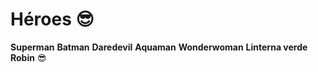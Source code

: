 # Héroes :sunglasses:

**Superman**
**Batman**
**Daredevil**
**Aquaman**
**Wonderwoman**
**Linterna verde**
**Robin**
:sunglasses:
